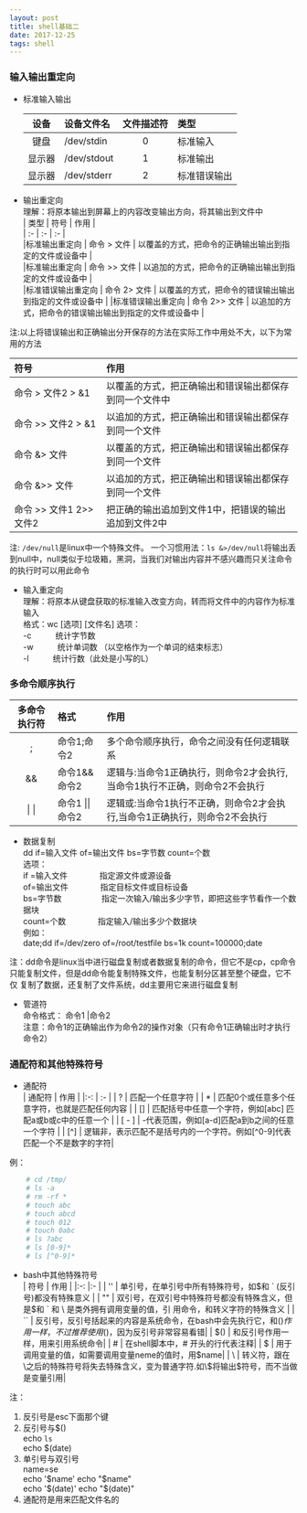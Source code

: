 ```yaml
---
layout: post
title: shell基础二
date: 2017-12-25
tags: shell
---
```


### 输入输出重定向
* 标准输入输出

    | 设备      | 设备文件名          | 文件描述符      | 类型             |
    | :-:      | :-                | :-:            | :-              |     
    | 键盘      | /dev/stdin         | 0              | 标准输入         |  
    | 显示器    | /dev/stdout        | 1              | 标准输出         |
    | 显示器    | /dev/stderr        | 2              | 标准错误输出      |     


* 输出重定向  
    理解：将原本输出到屏幕上的内容改变输出方向，将其输出到文件中                        
    | 类型                    | 符号                 | 作用                                                     |      
    | :-                     | :-                  | :-                                                     |  
    |标准输出重定向             | 命令 > 文件            | 以覆盖的方式，把命令的正确输出输出到指定的文件或设备中        |    
    |标准输出重定向             | 命令 >> 文件            | 以追加的方式，把命令的正确输出输出到指定的文件或设备中        |   
    |标准错误输出重定向          | 命令 2> 文件            | 以覆盖的方式，把命令的错误输出输出到指定的文件或设备中        | 
    |标准错误输出重定向          | 命令 2>> 文件           | 以追加的方式，把命令的错误输出输出到指定的文件或设备中        |
                                                         
注:以上将错误输出和正确输出分开保存的方法在实际工作中用处不大，以下为常用的方法

| 符号                     | 作用                                                     |    
| :-                      | :-                                                     |
| 命令 > 文件2 > &1           |  以覆盖的方式，把正确输出和错误输出都保存到同一个文件中        |
| 命令 >> 文件2 > &1           |  以追加的方式，把正确输出和错误输出都保存到同一个文件         |
| 命令 &> 文件                |  以覆盖的方式，把正确输出和错误输出都保存到同一个文件         |
| 命令 &>> 文件               |  以追加的方式，把正确输出和错误输出都保存到同一个文件         |
| 命令 >> 文件1 2>> 文件2     |  把正确的输出追加到文件1中，把错误的输出追加到文件2中        |

注: `/dev/null`是linux中一个特殊文件。
    一个习惯用法：`ls &>/dev/null`将输出丢到null中，null类似于垃圾箱，黑洞，当我们对输出内容并不感兴趣而只关注命令的执行时可以用此命令                   
  
* 输入重定向  
    理解：将原本从键盘获取的标准输入改变方向，转而将文件中的内容作为标准输入  
    格式：wc [选项] [文件名]
    选项：   
    -c　　　统计字节数  
    -w　　　统计单词数 （以空格作为一个单词的结束标志）  
    -l　　　统计行数（此处是小写的L）　   　  


### 多命令顺序执行

|多命令执行符         |格式                      |作用|
|:-:                |:-                       |:-|
|;                  |命令1;命令2                |多个命令顺序执行，命令之间没有任何逻辑联系  |     
|&&                 |命令1&&命令2               |逻辑与:当命令1正确执行，则命令2才会执行,当命令1执行不正确，则命令2不会执行|
|\| \|                 |命令1 \|\| 命令2        |逻辑或:当命令1执行不正确，则命令2才会执行,当命令1正确执行，则命令2不会执行|

* 数据复制   
    dd if=输入文件 of=输出文件 bs=字节数 count=个数   
    选项：  
        if =输入文件　　　　指定源文件或源设备    
        of=输出文件　　　　指定目标文件或目标设备    
        bs=字节数　　　　　指定一次输入/输出多少字节，即把这些字节看作一个数据块  　　  
        count=个数　　　　指定输入/输出多少个数据块 　　　   
    例如：   
    date;dd if=/dev/zero of=/root/testfile bs=1k count=100000;date

注：dd命令是linux当中进行磁盘复制或者数据复制的命令，但它不是cp，cp命令
只能复制文件，但是dd命令能复制特殊文件，也能复制分区甚至整个硬盘，它不仅
复制了数据，还复制了文件系统，dd主要用它来进行磁盘复制

* 管道符  
    命令格式： 命令1 |命令2     
    注意：命令1的正确输出作为命令2的操作对象（只有命令1正确输出时才执行命令2）     

### 通配符和其他特殊符号
* 通配符      
    | 通配符       | 作用   |
    |:-:          | :- | 
    | ?           | 匹配一个任意字符   | 
    | *           | 匹配0个或任意多个任意字符，也就是匹配任何内容    |
    | []          | 匹配括号中任意一个字符，例如[abc] 匹配a或b或c中的任意一个    |
    | [ - ]       | -代表范围，例如[a-d]匹配a到b之间的任意一个字符    |
    | [^]         | 逻辑非，表示匹配不是括号内的一个字符。例如[^0-9]代表匹配一个不是数字的字符|    
                
例： 
```bash
    # cd /tmp/   
    # ls -a   
    # rm -rf *   
    # touch abc   
    # touch abcd   
    # touch 012   
    # touch 0abc   
    # ls ?abc   
    # ls [0-9]*   
    # ls [^0-9]*   
```
* bash中其他特殊符号   
    | 符号    | 作用 |
    |:-:     |:- |
    | ''     | 单引号，在单引号中所有特殊符号，如$和 ` (反引号)都没有特殊意义  |
    | ""     | 双引号，在双引号中特殊符号都没有特殊含义，但是$和 ` 和 \ 是类外拥有调用变量的值，引    用命令，和转义字符的特殊含义 |
    | ``     | 反引号，反引号括起来的内容是系统命令，在bash中会先执行它，和$()作用一样，不过推荐使    用$()，因为反引号非常容易看错|
    | $()    | 和反引号作用一样，用来引用系统命令|
    | #      | 在shell脚本中，# 开头的行代表注释|
    | $      | 用于调用变量的值，如需要调用变量neme的值时，用$name|
    | \      | 转义符，跟在\之后的特殊符号将失去特殊含义，变为普通字符.如\$将输出$符号，而不当做是变量引用|
        
注：
1. 反引号是esc下面那个键   
2. 反引号与$()   
    echo `ls`  
    echo $(date)  
3. 单引号与双引号  
    name=se  
    echo '$name'  
    echo "$name"  
    echo '$(date)'  
    echo "$(date)"  
4. 通配符是用来匹配文件名的  
